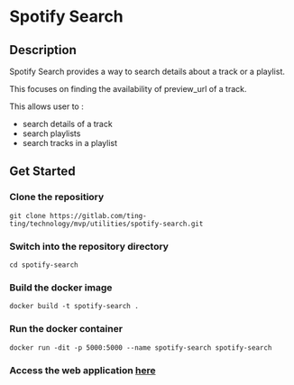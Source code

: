 # Spotify Search

## Description
Spotify Search provides a way to search details about a track or a playlist. 

This focuses on finding the availability of preview_url of a track.

This allows user to : 

* search details of a track
* search playlists
* search tracks in a playlist 


## Get Started

### Clone the repositiory
```
git clone https://gitlab.com/ting-ting/technology/mvp/utilities/spotify-search.git
```

### Switch into the repository directory
```
cd spotify-search
```

### Build the docker image
```
docker build -t spotify-search .
```

### Run the docker container
```
docker run -dit -p 5000:5000 --name spotify-search spotify-search
```

### Access the web application  [here](http://127.0.0.1:5000/)
